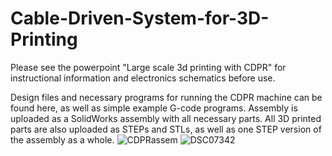# Cable-Driven-System-for-3D-Printing
Please see the powerpoint "Large scale 3d printing with CDPR" for instructional information and electronics schematics before use.

Design files and necessary programs for running the CDPR machine can be found here, as well as simple example G-code programs. Assembly is uploaded as a SolidWorks assembly with all necessary parts. All 3D printed parts are also uploaded as STEPs and STLs, as well as one STEP version of the assembly as a whole.
![CDPRassem](https://github.com/cxboronkay/Cable-Driven-System-for-3D-Printing/assets/140697374/4cbfb2ba-0574-422a-8be8-834415c0fddb)
![DSC07342](https://github.com/cxboronkay/Cable-Driven-System-for-3D-Printing/assets/140697374/6fd17a78-96ef-4f28-878a-e75d3ffb750e)
